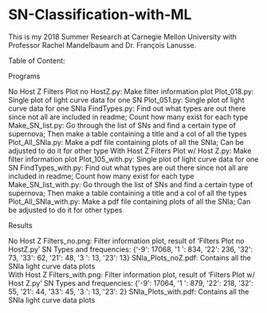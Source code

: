 # SN-Classification-with-ML

This is my 2018 Summer Research at Carnegie Mellon University with Professor Rachel Mandelbaum and Dr. François Lanusse. 

Table of Content:

Programs

  No Host Z
     Filters Plot no HostZ.py: Make filter information plot
     Plot_018.py: Single plot of light curve data for one SN
     Plot_051.py: Single plot of light curve data for one SNIa
     FindTypes.py: Find out what types are out there since not all are included in readme; Count how many exist for each type
     Make_SN_list.py: Go through the list of SNs and find a certain type of supernova; Then make a table containing a title and a col of all the types
     Plot_All_SNIa.py: Make a pdf file containing plots of all the SNIa; Can be adjusted to do it for other type
  With Host Z
     Filters Plot w/ Host Z.py: Make filter information plot
     Plot_105_with.py: Single plot of light curve data for one SN
     FindTypes_with.py: Find out what types are out there since not all are included in readme; Count how many exist for each type
     Make_SN_list_with.py: Go through the list of SNs and find a certain type of supernova; Then make a table containing a title and a col of all the types
     Plot_All_SNIa_with.py: Make a pdf file containing plots of all the SNIa; Can be adjusted to do it for other types

Results

   No Host Z
     Filters_no.png: Filter information plot, result of ‘Filters Plot no HostZ.py’
     SN Types and frequencies: {‘-9': 17068, '1 ': 834, '22': 236, '32': 73, '33': 62, '21': 48, '3 ': 13, '23': 13}
     SNIa_Plots_noZ.pdf: Contains all the SNIa light curve data plots  
   With Host Z
     Filters_with.png: Filter information plot, result of ‘Filters Plot w/ Host Z.py’
     SN Types and frequencies: {'-9': 17064, '1 ': 879, '22': 218, '32': 55, '21': 44, '33': 45, '3 ': 13, '23': 2}
     SNIa_Plots_with.pdf: Contains all the SNIa light curve data plots
